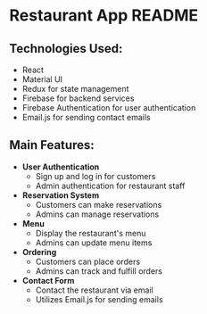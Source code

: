 # Restaurant App README

## Technologies Used:

- React
- Material UI
- Redux for state management
- Firebase for backend services
- Firebase Authentication for user authentication
- Email.js for sending contact emails

## Main Features:

- **User Authentication**
  - Sign up and log in for customers
  - Admin authentication for restaurant staff
- **Reservation System**
  - Customers can make reservations
  - Admins can manage reservations
- **Menu**
  - Display the restaurant's menu
  - Admins can update menu items
- **Ordering**
  - Customers can place orders
  - Admins can track and fulfill orders
- **Contact Form**
  - Contact the restaurant via email
  - Utilizes Email.js for sending emails
